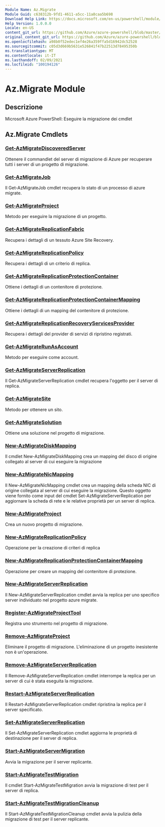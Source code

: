 ```yaml
---
Module Name: Az.Migrate
Module Guid: c638312b-9fd1-4611-a5cc-11a8caa5b698
Download Help Link: https://docs.microsoft.com/en-us/powershell/module/az.migrate
Help Version: 1.0.0.0
Locale: en-US
content_git_url: https://github.com/Azure/azure-powershell/blob/master/src/Migrate/help/Az.Migrate.md
original_content_git_url: https://github.com/Azure/azure-powershell/blob/master/src/Migrate/help/Az.Migrate.md
ms.openlocfilehash: a98b0f52edec1ef4e26a359ffa5d16942dc52528
ms.sourcegitcommit: c05d3d669b5631e526841f47b22513d78495350b
ms.translationtype: MT
ms.contentlocale: it-IT
ms.lasthandoff: 02/09/2021
ms.locfileid: "100194126"
---
```

# Az.Migrate Module
## Descrizione
Microsoft Azure PowerShell: Eseguire la migrazione dei cmdlet

## Az.Migrate Cmdlets
### [Get-AzMigrateDiscoveredServer](Get-AzMigrateDiscoveredServer.md)
Ottenere il commandlet del server di migrazione di Azure per recuperare tutti i server di un progetto di migrazione.

### [Get-AzMigrateJob](Get-AzMigrateJob.md)
Il Get-AzMigrateJob cmdlet recupera lo stato di un processo di azure migrate.

### [Get-AzMigrateProject](Get-AzMigrateProject.md)
Metodo per eseguire la migrazione di un progetto.

### [Get-AzMigrateReplicationFabric](Get-AzMigrateReplicationFabric.md)
Recupera i dettagli di un tessuto Azure Site Recovery.

### [Get-AzMigrateReplicationPolicy](Get-AzMigrateReplicationPolicy.md)
Recupera i dettagli di un criterio di replica.

### [Get-AzMigrateReplicationProtectionContainer](Get-AzMigrateReplicationProtectionContainer.md)
Ottiene i dettagli di un contenitore di protezione.

### [Get-AzMigrateReplicationProtectionContainerMapping](Get-AzMigrateReplicationProtectionContainerMapping.md)
Ottiene i dettagli di un mapping del contenitore di protezione.

### [Get-AzMigrateReplicationRecoveryServicesProvider](Get-AzMigrateReplicationRecoveryServicesProvider.md)
Recupera i dettagli del provider di servizi di ripristino registrati.

### [Get-AzMigrateRunAsAccount](Get-AzMigrateRunAsAccount.md)
Metodo per eseguire come account.

### [Get-AzMigrateServerReplication](Get-AzMigrateServerReplication.md)
Il Get-AzMigrateServerReplication cmdlet recupera l'oggetto per il server di replica.

### [Get-AzMigrateSite](Get-AzMigrateSite.md)
Metodo per ottenere un sito.

### [Get-AzMigrateSolution](Get-AzMigrateSolution.md)
Ottiene una soluzione nel progetto di migrazione.

### [New-AzMigrateDiskMapping](New-AzMigrateDiskMapping.md)
Il cmdlet New-AzMigrateDiskMapping crea un mapping del disco di origine collegato al server di cui eseguire la migrazione

### [New-AzMigrateNicMapping](New-AzMigrateNicMapping.md)
Il New-AzMigrateNicMapping cmdlet crea un mapping della scheda NIC di origine collegata al server di cui eseguire la migrazione.
Questo oggetto viene fornito come input del cmdlet Set-AzMigrateServerReplication per aggiornare la scheda di rete e le relative proprietà per un server di replica.

### [New-AzMigrateProject](New-AzMigrateProject.md)
Crea un nuovo progetto di migrazione.

### [New-AzMigrateReplicationPolicy](New-AzMigrateReplicationPolicy.md)
Operazione per la creazione di criteri di replica

### [New-AzMigrateReplicationProtectionContainerMapping](New-AzMigrateReplicationProtectionContainerMapping.md)
Operazione per creare un mapping del contenitore di protezione.

### [New-AzMigrateServerReplication](New-AzMigrateServerReplication.md)
Il New-AzMigrateServerReplication cmdlet avvia la replica per uno specifico server individuato nel progetto azure migrate.

### [Register-AzMigrateProjectTool](Register-AzMigrateProjectTool.md)
Registra uno strumento nel progetto di migrazione.

### [Remove-AzMigrateProject](Remove-AzMigrateProject.md)
Eliminare il progetto di migrazione.
L'eliminazione di un progetto inesistente non è un'operazione.

### [Remove-AzMigrateServerReplication](Remove-AzMigrateServerReplication.md)
Il Remove-AzMigrateServerReplication cmdlet interrompe la replica per un server di cui è stata eseguita la migrazione.

### [Restart-AzMigrateServerReplication](Restart-AzMigrateServerReplication.md)
Il Restart-AzMigrateServerReplication cmdlet ripristina la replica per il server specificato.

### [Set-AzMigrateServerReplication](Set-AzMigrateServerReplication.md)
Il Set-AzMigrateServerReplication cmdlet aggiorna le proprietà di destinazione per il server di replica.

### [Start-AzMigrateServerMigration](Start-AzMigrateServerMigration.md)
Avvia la migrazione per il server replicante.

### [Start-AzMigrateTestMigration](Start-AzMigrateTestMigration.md)
Il cmdlet Start-AzMigrateTestMigration avvia la migrazione di test per il server di replica.

### [Start-AzMigrateTestMigrationCleanup](Start-AzMigrateTestMigrationCleanup.md)
Il Start-AzMigrateTestMigrationCleanup cmdlet avvia la pulizia della migrazione di test per il server replicante.

